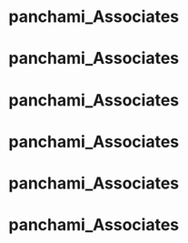 # panchami_Associates
# panchami_Associates
# panchami_Associates
# panchami_Associates
# panchami_Associates
# panchami_Associates
